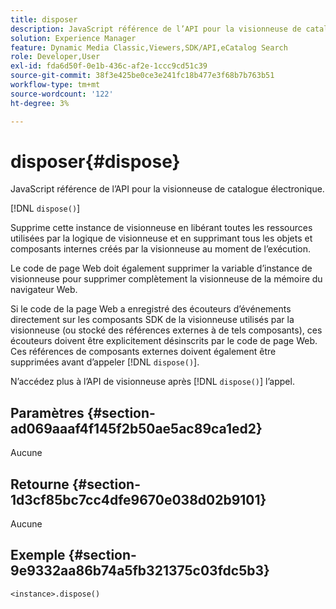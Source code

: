 ```yaml
---
title: disposer
description: JavaScript référence de l’API pour la visionneuse de catalogue électronique.
solution: Experience Manager
feature: Dynamic Media Classic,Viewers,SDK/API,eCatalog Search
role: Developer,User
exl-id: fda6d50f-0e1b-436c-af2e-1ccc9cd51c39
source-git-commit: 38f3e425be0ce3e241fc18b477e3f68b7b763b51
workflow-type: tm+mt
source-wordcount: '122'
ht-degree: 3%

---
```


# disposer{#dispose}

JavaScript référence de l’API pour la visionneuse de catalogue électronique.

[!DNL `dispose()`]

Supprime cette instance de visionneuse en libérant toutes les ressources utilisées par la logique de visionneuse et en supprimant tous les objets et composants internes créés par la visionneuse au moment de l’exécution.

Le code de page Web doit également supprimer la variable d’instance de visionneuse pour supprimer complètement la visionneuse de la mémoire du navigateur Web.

Si le code de la page Web a enregistré des écouteurs d’événements directement sur les composants SDK de la visionneuse utilisés par la visionneuse (ou stocké des références externes à de tels composants), ces écouteurs doivent être explicitement désinscrits par le code de page Web. Ces références de composants externes doivent également être supprimées avant d’appeler [!DNL `dispose()`].

N’accédez plus à l’API de visionneuse après [!DNL `dispose()`] l’appel.

## Paramètres {#section-ad069aaaf4f145f2b50ae5ac89ca1ed2}

Aucune

## Retourne {#section-1d3cf85bc7cc4dfe9670e038d02b9101}

Aucune

## Exemple {#section-9e9332aa86b74a5fb321375c03fdc5b3}

```
<instance>.dispose()
```
